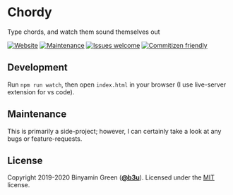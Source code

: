 # Chordy
Type chords, and watch them sound themselves out

[![Website](https://img.shields.io/website?down_message=down&label=gh-pages&logo=github&up_message=online&url=https%3A%2F%2Fb3u.github.io%2Fchordy)](https://b3u.github.io/chordy)
[![Maintenance](https://img.shields.io/maintenance/yes/2020)](#maintenance)
[![Issues welcome](https://img.shields.io/badge/suggestions-please-blue)](https://github.com/b3u/chordy/issues)
[![Commitizen friendly](https://img.shields.io/badge/commitizen-friendly-brightgreen.svg)](http://commitizen.github.io/cz-cli/)


## Development
Run `npm run watch`, then open `index.html` in your browser (I use live-server extension for vs code).

## Maintenance
This is primarily a side-project; however, I can certainly take a look at any bugs or feature-requests.

## License
Copyright 2019-2020 Binyamin Green ([**@b3u**](https://github.com/b3u)). Licensed under the [MIT](https://github.com/b3u/chordy/blob/master/LICENSE.md) license.
